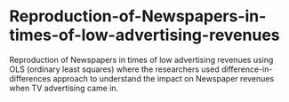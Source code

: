 # Reproduction-of-Newspapers-in-times-of-low-advertising-revenues


Reproduction of Newspapers in times of low advertising revenues using OLS (ordinary least squares) where the researchers used difference-in-differences approach to understand the impact on Newspaper revenues when TV advertising came in. 

